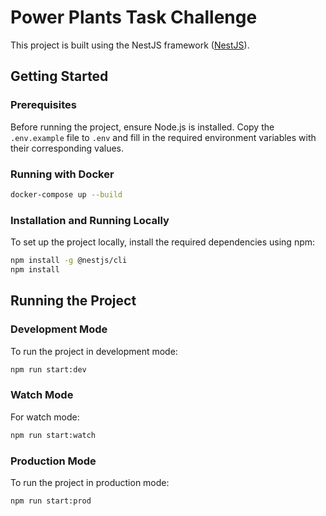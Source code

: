 # Power Plants Task Challenge

This project is built using the NestJS framework ([NestJS](https://nestjs.com/)).


## Getting Started

### Prerequisites

Before running the project, ensure Node.js is installed. Copy the `.env.example` file to `.env` and fill in the required environment variables with their corresponding values.

### Running with Docker

```bash
docker-compose up --build
```

### Installation and Running Locally

To set up the project locally, install the required dependencies using npm:

```bash
npm install -g @nestjs/cli
npm install
```
## Running the Project
### Development Mode
To run the project in development mode:

```bash
npm run start:dev
```

### Watch Mode
For watch mode:

```bash
npm run start:watch
```

### Production Mode
To run the project in production mode:

```bash
npm run start:prod
```

